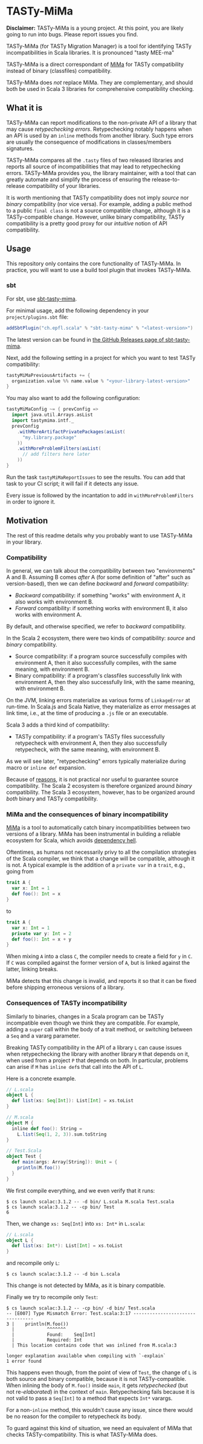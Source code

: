 # TASTy-MiMa

**Disclaimer:** TASTy-MiMa is a young project.
At this point, you are likely going to run into bugs.
Please report issues you find.

TASTy-MiMa (for TASTy Migration Manager) is a tool for identifying TASTy incompatibilities in Scala libraries.
It is pronounced "tasty MEE-ma"

TASTy-MiMa is a direct correspondant of [MiMa](https://github.com/lightbend/mima) for TASTy compatibility instead of binary (classfiles) compatibility.

TASTy-MiMa does *not* replace MiMa.
They are complementary, and should both be used in Scala 3 libraries for comprehensive compatibility checking.

## What it is

TASTy-MiMa can report modifications to the non-private API of a library that may cause *retypechecking errors*.
Retypechecking notably happens when an API is used by an `inline` methods from another library.
Such type errors are usually the consequence of modifications in classes/members signatures.

TASTy-MiMa compares all the `.tasty` files of two released libraries and reports all source of incompatibilities that may lead to retypechecking errors.
TASTy-MiMa provides you, the library maintainer, with a tool that can greatly automate and simplify the process of ensuring the release-to-release compatibility of your libraries.

It is worth mentioning that TASTy compatibility does not imply *source* nor *binary* compatibility (nor vice versa).
For example, adding a public method to a public `final class` is not a source compatible change, although it is a TASTy-compatible change.
However, unlike binary compatibility, TASTy compatibility is a pretty good proxy for our *intuitive* notion of API compatibility.

## Usage

This repository only contains the core functionality of TASTy-MiMa.
In practice, you will want to use a build tool plugin that invokes TASTy-MiMa.

### sbt

For sbt, use [sbt-tasty-mima](https://github.com/scalacenter/sbt-tasty-mima).

For minimal usage, add the following dependency in your `project/plugins.sbt` file:

```scala
addSbtPlugin("ch.epfl.scala" % "sbt-tasty-mima" % "<latest-version>")
```

The latest version can be found in [the GitHub Releases page of sbt-tasty-mima](https://github.com/scalacenter/sbt-tasty-mima/releases).

Next, add the following setting in a project for which you want to test TASTy compatibility:

```scala
tastyMiMaPreviousArtifacts += {
  organization.value %% name.value % "<your-library-latest-version>"
}
```

You may also want to add the following configuration:

```scala
tastyMiMaConfig ~= { prevConfig =>
  import java.util.Arrays.asList
  import tastymima.intf._
  prevConfig
    .withMoreArtifactPrivatePackages(asList(
      "my.library.package"
    ))
    .withMoreProblemFilters(asList(
      // add filters here later
    ))
}
```

Run the task `tastyMiMaReportIssues` to see the results.
You can add that task to your CI script; it will fail if it detects any issue.

Every issue is followed by the incantation to add in `withMoreProblemFilters` in order to ignore it.

## Motivation

The rest of this readme details why you probably want to use TASTy-MiMa in your library.

### Compatibility

In general, we can talk about the compatibility between two "environments" A and B.
Assuming B comes *after* A (for some definition of "after" such as version-based), then we can define *backward* and *forward* compatibility:

* *Backward* compatibility: if something "works" with environment A, it also works with environment B.
* *Forward* compatibility: if something works with environment B, it also works with environment A.

By default, and otherwise specified, we refer to *backward* compatibility.

In the Scala 2 ecosystem, there were two kinds of compatibility: *source* and *binary* compatibility.

* Source compatibility: if a program source successfully compiles with environment A, then it also successfully compiles, with the same meaning, with environment B.
* Binary compatibility: if a program's classfiles successfully link with environment A, then they also successfully link, with the same meaning, with environment B.

On the JVM, linking errors materialize as various forms of `LinkageError` at run-time.
In Scala.js and Scala Native, they materialize as error messages at link time, i.e., at the time of producing a `.js` file or an executable.

Scala 3 adds a third kind of compatibility:

* TASTy compatibility: if a program's TASTy files successfully retypecheck with environment A, then they also successfully retypecheck, with the same meaning, with environment B.

As we will see later, "retypechecking" errors typically materialize during macro or `inline def` expansion.

Because of [reasons](https://www.youtube.com/watch?v=2wkEX6MCxJs), it is not practical nor useful to guarantee source compatibility.
The Scala 2 ecosystem is therefore organized around *binary* compatibility.
The Scala 3 ecosystem, however, has to be organized around *both* binary and TASTy compatibility.

### MiMa and the consequences of binary incompatibility

[MiMa](https://github.com/lightbend/mima) is a tool to automatically catch binary incompatibilities between two versions of a library.
MiMa has been instrumental in building a reliable ecosystem for Scala, which avoids [dependency hell](https://en.wikipedia.org/wiki/Dependency_hell).

Oftentimes, as humans not necessarily privy to all the compilation strategies of the Scala compiler, we think that a change will be compatible, although it is not.
A typical example is the addition of a `private var` in a `trait`, e.g., going from

```scala
trait A {
  var x: Int = 1
  def foo(): Int = x
}
```

to

```scala
trait A {
  var x: Int = 1
  private var y: Int = 2
  def foo(): Int = x + y
}
```

When mixing `A` into a class `C`, the compiler needs to create a field for `y` in `C`.
If `C` was compiled against the former version of `A`, but is linked against the latter, linking breaks.

MiMa detects that this change is invalid, and reports it so that it can be fixed before shipping erroneous versions of a library.

### Consequences of TASTy incompatibility

Similarly to binaries, changes in a Scala program can be TASTy incompatible even though we think they are compatible.
For example, adding a `super` call within the body of a trait method, or switching between a `Seq` and a vararg parameter.

Breaking TASTy compatibility in the API of a library `L` can cause issues when retypechecking the library with another library `M` that depends on it, when used from a project `P` that depends on both.
In particular, problems can arise if `M` has `inline def`s that call into the API of `L`.

Here is a concrete example.

```scala
// L.scala
object L {
  def list(xs: Seq[Int]): List[Int] = xs.toList
}
```

```scala
// M.scala
object M {
  inline def foo(): String =
    L.list(Seq(1, 2, 3)).sum.toString
}
```

```scala
// Test.Scala
object Test {
  def main(args: Array[String]): Unit = {
    println(M.foo())
  }
}
```

We first compile everything, and we even verify that it runs:

```
$ cs launch scalac:3.1.2 -- -d bin/ L.scala M.scala Test.scala
$ cs launch scala:3.1.2 -- -cp bin/ Test
6
```

Then, we change `xs: Seq[Int]` into `xs: Int*` in `L.scala`:

```scala
// L.scala
object L {
  def list(xs: Int*): List[Int] = xs.toList
}
```

and recompile only `L`:

```
$ cs launch scalac:3.1.2 -- -d bin L.scala
```

This change is not detected by MiMa, as it is binary compatible.

Finally we try to recompile only `Test`:

```
$ cs launch scalac:3.1.2 -- -cp bin/ -d bin/ Test.scala
-- [E007] Type Mismatch Error: Test.scala:3:17 ---------------------------------
3 |    println(M.foo())
  |            ^^^^^^^
  |            Found:    Seq[Int]
  |            Required: Int
  | This location contains code that was inlined from M.scala:3

longer explanation available when compiling with `-explain`
1 error found
```

This happens even though, from the point of view of `Test`, the change of `L` is both source and binary compatible, because it is not TASTy-compatible.
When inlining the body of `M.foo()` inside `main`, it gets *retypechecked* (but not re-*elaborated*) in the context of `main`.
Retypechecking fails because it is not valid to pass a `Seq[Int]` to a method that expects `Int*` varargs.

For a non-`inline` method, this wouldn't cause any issue, since there would be no reason for the compiler to retypecheck its body.

To guard against this kind of situation, we need an equivalent of MiMa that checks TASTy-compatibility.
This is what TASTy-MiMa does.
